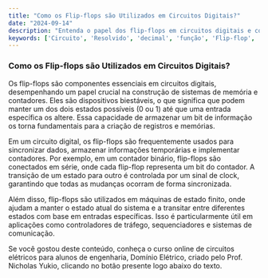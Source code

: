```yaml
---
title: "Como os Flip-flops são Utilizados em Circuitos Digitais?"
date: "2024-09-14"
description: "Entenda o papel dos flip-flops em circuitos digitais e como eles são fundamentais para a construção de sistemas de memória e contadores."
keywords: ['Circuito', 'Resolvido', 'decimal', 'função', 'Flip-flop', 'transistor', 'Exercício']
---
```


### Como os Flip-flops são Utilizados em Circuitos Digitais?

Os flip-flops são componentes essenciais em circuitos digitais, desempenhando um papel crucial na construção de sistemas de memória e contadores. Eles são dispositivos biestáveis, o que significa que podem manter um dos dois estados possíveis (0 ou 1) até que uma entrada específica os altere. Essa capacidade de armazenar um bit de informação os torna fundamentais para a criação de registros e memórias.

Em um circuito digital, os flip-flops são frequentemente usados para sincronizar dados, armazenar informações temporárias e implementar contadores. Por exemplo, em um contador binário, flip-flops são conectados em série, onde cada flip-flop representa um bit do contador. A transição de um estado para outro é controlada por um sinal de clock, garantindo que todas as mudanças ocorram de forma sincronizada.

Além disso, flip-flops são utilizados em máquinas de estado finito, onde ajudam a manter o estado atual do sistema e a transitar entre diferentes estados com base em entradas específicas. Isso é particularmente útil em aplicações como controladores de tráfego, sequenciadores e sistemas de comunicação.

Se você gostou deste conteúdo, conheça o curso online de circuitos elétricos para alunos de engenharia, Domínio Elétrico, criado pelo Prof. Nicholas Yukio, clicando no botão presente logo abaixo do texto.